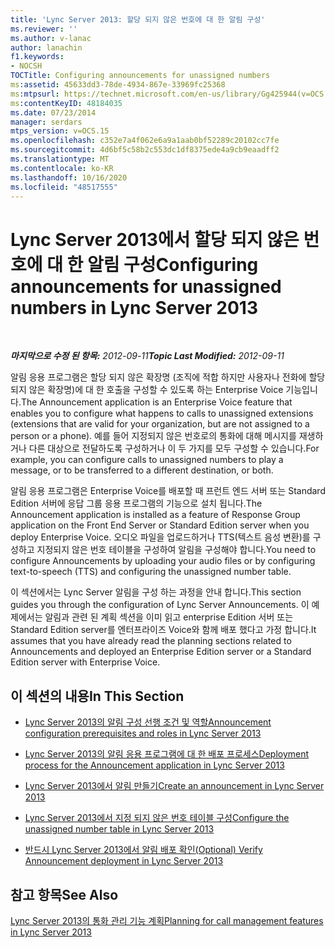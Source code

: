 ```yaml
---
title: 'Lync Server 2013: 할당 되지 않은 번호에 대 한 알림 구성'
ms.reviewer: ''
ms.author: v-lanac
author: lanachin
f1.keywords:
- NOCSH
TOCTitle: Configuring announcements for unassigned numbers
ms:assetid: 45633dd3-78de-4934-867e-33969fc25368
ms:mtpsurl: https://technet.microsoft.com/en-us/library/Gg425944(v=OCS.15)
ms:contentKeyID: 48184035
ms.date: 07/23/2014
manager: serdars
mtps_version: v=OCS.15
ms.openlocfilehash: c352e7a4f062e6a9a1aab0bf52289c20102cc7fe
ms.sourcegitcommit: 4d6bf5c58b2c553dc1df8375ede4a9cb9eaadff2
ms.translationtype: MT
ms.contentlocale: ko-KR
ms.lasthandoff: 10/16/2020
ms.locfileid: "48517555"
---
```

# <a name="configuring-announcements-for-unassigned-numbers-in-lync-server-2013"></a><span data-ttu-id="4321f-102">Lync Server 2013에서 할당 되지 않은 번호에 대 한 알림 구성</span><span class="sxs-lookup"><span data-stu-id="4321f-102">Configuring announcements for unassigned numbers in Lync Server 2013</span></span>

<div data-xmlns="http://www.w3.org/1999/xhtml">

<div class="topic" data-xmlns="http://www.w3.org/1999/xhtml" data-msxsl="urn:schemas-microsoft-com:xslt" data-cs="https://msdn.microsoft.com/">

<div data-asp="https://msdn2.microsoft.com/asp">



</div>

<div id="mainSection">

<div id="mainBody">

<span> </span>

<span data-ttu-id="4321f-103">_**마지막으로 수정 된 항목:** 2012-09-11_</span><span class="sxs-lookup"><span data-stu-id="4321f-103">_**Topic Last Modified:** 2012-09-11_</span></span>

<span data-ttu-id="4321f-104">알림 응용 프로그램은 할당 되지 않은 확장명 (조직에 적합 하지만 사용자나 전화에 할당 되지 않은 확장명)에 대 한 호출을 구성할 수 있도록 하는 Enterprise Voice 기능입니다.</span><span class="sxs-lookup"><span data-stu-id="4321f-104">The Announcement application is an Enterprise Voice feature that enables you to configure what happens to calls to unassigned extensions (extensions that are valid for your organization, but are not assigned to a person or a phone).</span></span> <span data-ttu-id="4321f-105">예를 들어 지정되지 않은 번호로의 통화에 대해 메시지를 재생하거나 다른 대상으로 전달하도록 구성하거나 이 두 가지를 모두 구성할 수 있습니다.</span><span class="sxs-lookup"><span data-stu-id="4321f-105">For example, you can configure calls to unassigned numbers to play a message, or to be transferred to a different destination, or both.</span></span>

<span data-ttu-id="4321f-106">알림 응용 프로그램은 Enterprise Voice를 배포할 때 프런트 엔드 서버 또는 Standard Edition 서버에 응답 그룹 응용 프로그램의 기능으로 설치 됩니다.</span><span class="sxs-lookup"><span data-stu-id="4321f-106">The Announcement application is installed as a feature of Response Group application on the Front End Server or Standard Edition server when you deploy Enterprise Voice.</span></span> <span data-ttu-id="4321f-107">오디오 파일을 업로드하거나 TTS(텍스트 음성 변환)를 구성하고 지정되지 않은 번호 테이블을 구성하여 알림을 구성해야 합니다.</span><span class="sxs-lookup"><span data-stu-id="4321f-107">You need to configure Announcements by uploading your audio files or by configuring text-to-speech (TTS) and configuring the unassigned number table.</span></span>

<span data-ttu-id="4321f-108">이 섹션에서는 Lync Server 알림을 구성 하는 과정을 안내 합니다.</span><span class="sxs-lookup"><span data-stu-id="4321f-108">This section guides you through the configuration of Lync Server Announcements.</span></span> <span data-ttu-id="4321f-109">이 예제에서는 알림과 관련 된 계획 섹션을 이미 읽고 enterprise Edition 서버 또는 Standard Edition server를 엔터프라이즈 Voice와 함께 배포 했다고 가정 합니다.</span><span class="sxs-lookup"><span data-stu-id="4321f-109">It assumes that you have already read the planning sections related to Announcements and deployed an Enterprise Edition server or a Standard Edition server with Enterprise Voice.</span></span>

<div>

## <a name="in-this-section"></a><span data-ttu-id="4321f-110">이 섹션의 내용</span><span class="sxs-lookup"><span data-stu-id="4321f-110">In This Section</span></span>

  - [<span data-ttu-id="4321f-111">Lync Server 2013의 알림 구성 선행 조건 및 역할</span><span class="sxs-lookup"><span data-stu-id="4321f-111">Announcement configuration prerequisites and roles in Lync Server 2013</span></span>](lync-server-2013-announcement-configuration-prerequisites-and-roles.md)

  - [<span data-ttu-id="4321f-112">Lync Server 2013의 알림 응용 프로그램에 대 한 배포 프로세스</span><span class="sxs-lookup"><span data-stu-id="4321f-112">Deployment process for the Announcement application in Lync Server 2013</span></span>](lync-server-2013-deployment-process-for-the-announcement-application.md)

  - [<span data-ttu-id="4321f-113">Lync Server 2013에서 알림 만들기</span><span class="sxs-lookup"><span data-stu-id="4321f-113">Create an announcement in Lync Server 2013</span></span>](lync-server-2013-create-an-announcement.md)

  - [<span data-ttu-id="4321f-114">Lync Server 2013에서 지정 되지 않은 번호 테이블 구성</span><span class="sxs-lookup"><span data-stu-id="4321f-114">Configure the unassigned number table in Lync Server 2013</span></span>](lync-server-2013-configure-the-unassigned-number-table.md)

  - [<span data-ttu-id="4321f-115">반드시 Lync Server 2013에서 알림 배포 확인</span><span class="sxs-lookup"><span data-stu-id="4321f-115">(Optional) Verify Announcement deployment in Lync Server 2013</span></span>](lync-server-2013-optional-verify-announcement-deployment.md)

</div>

<div>

## <a name="see-also"></a><span data-ttu-id="4321f-116">참고 항목</span><span class="sxs-lookup"><span data-stu-id="4321f-116">See Also</span></span>


[<span data-ttu-id="4321f-117">Lync Server 2013의 통화 관리 기능 계획</span><span class="sxs-lookup"><span data-stu-id="4321f-117">Planning for call management features in Lync Server 2013</span></span>](lync-server-2013-planning-for-call-management-features.md)  
  

</div>

</div>

<span> </span>

</div>

</div>

</div>

